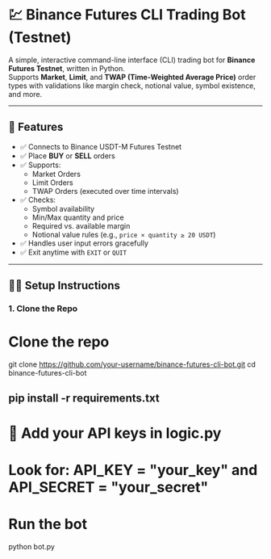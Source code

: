 # 💹 Binance Futures CLI Trading Bot (Testnet)

A simple, interactive command-line interface (CLI) trading bot for **Binance Futures Testnet**, written in Python.  
Supports **Market**, **Limit**, and **TWAP (Time-Weighted Average Price)** order types with validations like margin check, notional value, symbol existence, and more.

---

## 🚀 Features

- ✅ Connects to Binance USDT-M Futures Testnet
- ✅ Place **BUY** or **SELL** orders
- ✅ Supports:
  - Market Orders
  - Limit Orders
  - TWAP Orders (executed over time intervals)
- ✅ Checks:
  - Symbol availability
  - Min/Max quantity and price
  - Required vs. available margin
  - Notional value rules (e.g., `price × quantity ≥ 20 USDT`)
- ✅ Handles user input errors gracefully
- ✅ Exit anytime with `EXIT` or `QUIT`

---

## 🧑‍💻 Setup Instructions

### 1. Clone the Repo
# Clone the repo
git clone https://github.com/your-username/binance-futures-cli-bot.git
cd binance-futures-cli-bot

## pip install -r requirements.txt

# 🔑 Add your API keys in logic.py 
# Look for: API_KEY = "your_key" and API_SECRET = "your_secret"

# Run the bot
python bot.py
